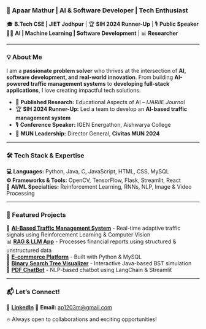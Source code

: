 ### **🚀 Apaar Mathur | AI & Software Developer | Tech Enthusiast**  

🎓 **B.Tech CSE | JIET Jodhpur** | 🏆 **SIH 2024 Runner-Up** | 🎙 **Public Speaker**  
👨‍💻 **AI | Machine Learning | Software Development** | 📊 **Researcher**  

---  

### **💡 About Me**  
I am a **passionate problem solver** who thrives at the intersection of **AI, software development, and real-world innovation**. From building **AI-powered traffic management systems** to **developing full-stack applications**, I love creating impactful tech solutions.  

- 🔬 **Published Research:** Educational Aspects of AI – *IJARIIE Journal*  
- 🏆 **SIH 2024 Runner-Up:** Led a team to develop an **AI-based traffic management system**  
- 🎙 **Conference Speaker:** IGEN Energathon, Aishwarya College  
- 🚀 **MUN Leadership:** Director General, **Civitas MUN 2024**  

---

### **🛠 Tech Stack & Expertise**  
**💻 Languages:** Python, Java, C, JavaScript, HTML, CSS, MySQL  
**⚙️ Frameworks & Tools:** OpenCV, TensorFlow, Flask, Streamlit, React  
**🧠 AI/ML Specialties:** Reinforcement Learning, RNNs, NLP, Image & Video Processing  

---

### **📌 Featured Projects**  
🚦 [**AI-Based Traffic Management System**](#) - Real-time adaptive traffic signals using Reinforcement Learning & Computer Vision  
📊 [**RAG & LLM App**](#) - Processes financial reports using structured & unstructured data  
🛒 [**E-commerce Platform**](#) - Built with Python & MySQL  
📄 [**Binary Search Tree Visualizer**](#) - Interactive Java-based BST simulation  
🤖 [**PDF ChatBot**](#) - NLP-based chatbot using LangChain & Streamlit  

---

### **📬 Let’s Connect!**  
🔗 [**LinkedIn**](www.linkedin.com/in/apaarmat12) 
📧 **Email:** ap1203m@gmail.com  

🔥 Always open to collaborations and exciting opportunities!  
